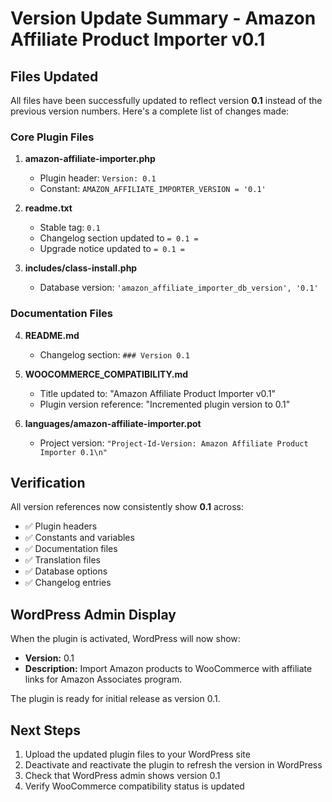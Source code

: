 # Version Update Summary - Amazon Affiliate Product Importer v0.1

## Files Updated

All files have been successfully updated to reflect version **0.1** instead of the previous version numbers. Here's a complete list of changes made:

### Core Plugin Files

1. **amazon-affiliate-importer.php**
   - Plugin header: `Version: 0.1`
   - Constant: `AMAZON_AFFILIATE_IMPORTER_VERSION = '0.1'`

2. **readme.txt**
   - Stable tag: `0.1`
   - Changelog section updated to `= 0.1 =`
   - Upgrade notice updated to `= 0.1 =`

3. **includes/class-install.php**
   - Database version: `'amazon_affiliate_importer_db_version', '0.1'`

### Documentation Files

4. **README.md**
   - Changelog section: `### Version 0.1`

5. **WOOCOMMERCE_COMPATIBILITY.md**
   - Title updated to: "Amazon Affiliate Product Importer v0.1"
   - Plugin version reference: "Incremented plugin version to 0.1"

6. **languages/amazon-affiliate-importer.pot**
   - Project version: `"Project-Id-Version: Amazon Affiliate Product Importer 0.1\n"`

## Verification

All version references now consistently show **0.1** across:
- ✅ Plugin headers
- ✅ Constants and variables
- ✅ Documentation files
- ✅ Translation files
- ✅ Database options
- ✅ Changelog entries

## WordPress Admin Display

When the plugin is activated, WordPress will now show:
- **Version:** 0.1
- **Description:** Import Amazon products to WooCommerce with affiliate links for Amazon Associates program.

The plugin is ready for initial release as version 0.1.

## Next Steps

1. Upload the updated plugin files to your WordPress site
2. Deactivate and reactivate the plugin to refresh the version in WordPress
3. Check that WordPress admin shows version 0.1
4. Verify WooCommerce compatibility status is updated
